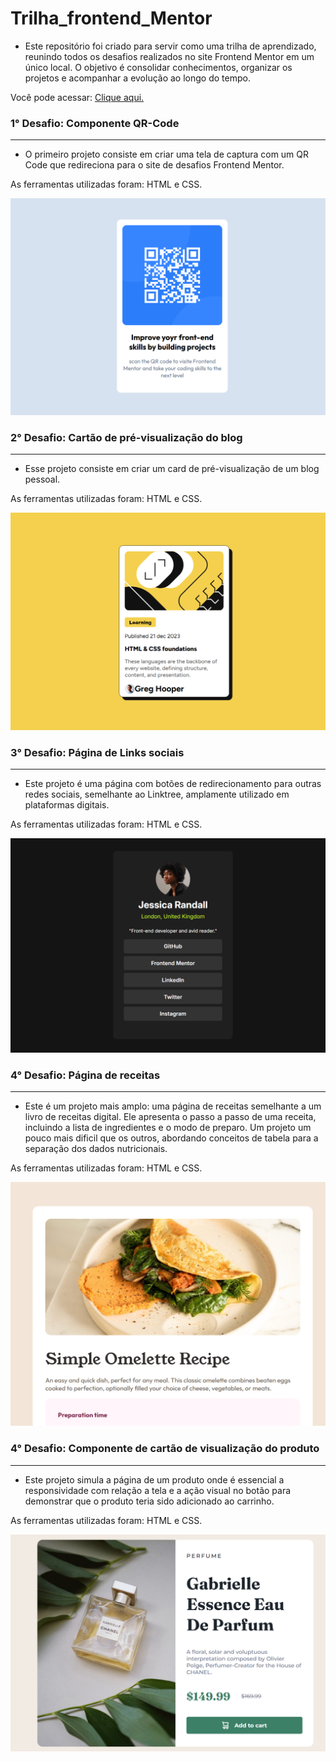 # Trilha_frontend_Mentor
 - Este repositório foi criado para servir como uma trilha de aprendizado, reunindo todos os desafios realizados no site Frontend Mentor em um único local. O objetivo é consolidar conhecimentos, organizar os projetos e acompanhar a evolução ao longo do tempo.

 Você pode acessar: [Clique aqui.](https://davi-devroom.github.io/Trilha_frontend_Mentor/)

 
### 1° Desafio: Componente QR-Code
---
- O primeiro projeto consiste em criar uma tela de captura com um QR Code que redireciona para o site de desafios Frontend Mentor.

As ferramentas utilizadas foram: HTML e CSS.

<img src="assets/QR-code.png"/>

### 2° Desafio: Cartão de pré-visualização do blog
---
- Esse projeto consiste em criar um card de pré-visualização de um blog pessoal.

As ferramentas utilizadas foram: HTML e CSS.

<img src="assets/pre-visualizacao.png"/>

### 3° Desafio: Página de Links sociais
---
- Este projeto é uma página com botões de redirecionamento para outras redes sociais, semelhante ao Linktree, amplamente utilizado em plataformas digitais.

As ferramentas utilizadas foram: HTML e CSS.

<img src="assets/links sociais.png"/>

### 4° Desafio: Página de receitas
---
- Este é um projeto mais amplo: uma página de receitas semelhante a um livro de receitas digital. Ele apresenta o passo a passo de uma receita, incluindo a lista de ingredientes e o modo de preparo. Um projeto um pouco mais dificil que os outros, abordando conceitos de tabela para a separação dos dados nutricionais.

As ferramentas utilizadas foram: HTML e CSS.

<img src="assets/receita.png"/>

### 4° Desafio: Componente de cartão de visualização do produto
---
- Este projeto simula a página de um produto onde é essencial a responsividade com relação a tela e a ação visual no botão para demonstrar que o produto teria sido adicionado ao carrinho.

As ferramentas utilizadas foram: HTML e CSS.

<img src="assets/produto.png"/>

